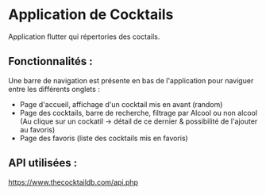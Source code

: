 # Application de Cocktails

Application flutter qui répertories des coctails.

## Fonctionnalités :

Une barre de navigation est présente en bas de l'application pour naviguer entre les différents onglets :

- Page d'accueil, affichage d'un cocktail mis en avant (random)
- Page des cocktails, barre de recherche, filtrage par Alcool ou non alcool (Au clique sur un cockatil -> détail de ce dernier & possibilité de l'ajouter au favoris)
- Page des favoris (liste des cocktails mis en favoris)
 

## API utilisées :

https://www.thecocktaildb.com/api.php

